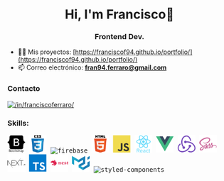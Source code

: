 <h1 align="center">Hi, I'm Francisco👋</h1>
<h3 align="center">Frontend Dev.</h3>

- 👨‍💻 Mis proyectos: [https://franciscof94.github.io/portfolio/](https://franciscof94.github.io/portfolio/)
- 📫 Correo electrónico: **fran94.ferraro@gmail.com**

<h3 align="left">Contacto</h3>
<p align="left">
  <a href="https://linkedin.com/in/in/franciscoferraro/" target="blank"><img align="center" src="https://raw.githubusercontent.com/rahuldkjain/github-profile-readme-generator/master/src/images/icons/Social/linked-in-alt.svg" alt="/in/franciscoferraro/" height="30" width="40" /></a>


</p>

<h3 align="left">Skills:</h3>
<p align="left">
  <!--- Agrupar los íconos en filas de máximo 8 -->
  <div>
    <kbd>
      <img src="https://raw.githubusercontent.com/devicons/devicon/master/icons/bootstrap/bootstrap-plain-wordmark.svg" alt="bootstrap" width="40" height="40"/>
    </kbd>
    <kbd>
      <img src="https://raw.githubusercontent.com/devicons/devicon/master/icons/css3/css3-original-wordmark.svg" alt="css3" width="40" height="40"/>
    </kbd>
    <kbd>
      <img src="https://www.vectorlogo.zone/logos/firebase/firebase-icon.svg" alt="firebase" width="40" height="40"/>
    </kbd>
    <kbd>
      <img src="https://raw.githubusercontent.com/devicons/devicon/master/icons/html5/html5-original-wordmark.svg" alt="html5" width="40" height="40"/>
    </kbd>
    <kbd>
      <img src="https://raw.githubusercontent.com/devicons/devicon/master/icons/javascript/javascript-original.svg" alt="javascript" width="40" height="40"/>
    </kbd>
    <kbd>
      <img src="https://raw.githubusercontent.com/devicons/devicon/master/icons/react/react-original-wordmark.svg" alt="react" width="40" height="40"/>
    </kbd>
    <kbd>
      <img src="https://github.com/devicons/devicon/blob/master/icons/vuejs/vuejs-original.svg" alt="vue" width="40" height="40"/>
    </kbd>
    <kbd>
      <img src="https://raw.githubusercontent.com/devicons/devicon/master/icons/redux/redux-original.svg" alt="redux" width="40" height="40"/>
    </kbd>
    <kbd>
      <img src="https://raw.githubusercontent.com/devicons/devicon/master/icons/sass/sass-original.svg" alt="sass" width="40" height="40"/>
    </kbd>
  </div>
  
  <div>
    <kbd>
      <img src="https://raw.githubusercontent.com/devicons/devicon/1119b9f84c0290e0f0b38982099a2bd027a48bf1/icons/nextjs/nextjs-original-wordmark.svg" alt="nextjs" width="40" height="40"/>
    </kbd>
    <kbd>
      <img src="https://raw.githubusercontent.com/devicons/devicon/1119b9f84c0290e0f0b38982099a2bd027a48bf1/icons/typescript/typescript-original.svg" alt="typescript" width="40" height="40"/>
    </kbd>
    <kbd>
      <img src="https://raw.githubusercontent.com/devicons/devicon/1119b9f84c0290e0f0b38982099a2bd027a48bf1/icons/nestjs/nestjs-plain-wordmark.svg" alt="nestjs" width="40" height="40"/>
    </kbd>
    <kbd>
      <img src="https://raw.githubusercontent.com/devicons/devicon/1119b9f84c0290e0f0b38982099a2bd027a48bf1/icons/materialui/materialui-original.svg" alt="material-ui" width="40" height="40"/>
    </kbd>
    <kbd>
      <img src="https://miro.medium.com/v2/resize:fit:318/1*7jRD5QhgARucFKvRHFxpOg.png" alt="styled-components" width="40" height="40"/>
    </kbd>
  </div>
</p>

